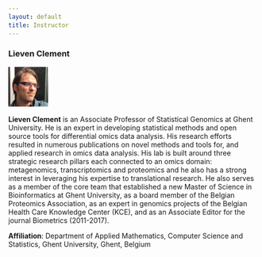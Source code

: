 ```yaml
---
layout: default
title: Instructor
---
```


### Lieven Clement
<img src="./figs/Lieven_Clement.png" width="80">

**Lieven Clement** is an Associate Professor of Statistical Genomics at Ghent University. He is an expert in developing statistical methods and open source tools for differential omics data analysis. His research efforts resulted in numerous publications on novel methods and tools for, and applied research in omics data analysis. His lab is built around three strategic research pillars each connected to an omics domain: metagenomics, transcriptomics and proteomics and he also has a strong interest in leveraging his expertise to translational research. He also serves as a member of the core team that established a new Master of Science in Bioinformatics at Ghent University, as a board member of the Belgian Proteomics Association, as an expert in genomics projects of the Belgian Health Care Knowledge Center (KCE), and as an Associate Editor for the journal Biometrics (2011-2017).

**Affiliation**: Department of Applied Mathematics, Computer Science and Statistics, Ghent University, Ghent, Belgium
